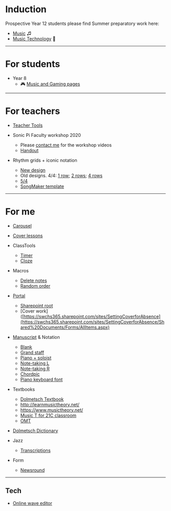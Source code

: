 
<!--

# Learning

* [Sonic Pi resources](http://ereed.gitbook.io)
* [View repo](https://github.com/MrReedSWCHS/mrreedswchs.github.io)

-->




# Induction

Prospective Year 12 students please find Summer preparatory work here:

* [Music](https://github.com/reedmusic/reedmusic.github.io/raw/master/mu-induction2022/Music%20Preparation.docx) &#9835;
* [Music Technology](/mt-induction2022) &#127908;

<hr>

# For students

* Year 8
	* 	&#127918; [Music and Gaming pages](https://swchsmusic.gitbook.io/y8-music/gaming-and-music/chiptune)
	<!--* [Battle of Britain Cubase](https://github.com/MrReedSWCHS/mrreedswchs.github.io/raw/master/y8/BattleOfBritain.zip)-->

<!--
* [VIP Studio Sessions](https://swchsmusic.gitbook.io/y8-music/vip-studio-sessions/logging-in)
* [Sonic Pi lessons](https://ereed.gitbook.io/learn-sonic-pi/faq)
	* [Lots more ideas](https://sonic-pi.mehackit.org/exercises/en/01-introduction/01-introduction.html)

* [Professional links](links.html)
-->

<!--
* AL Music
	* [Exercises](/exercises)
-->



<hr>

# For teachers

* [Teacher Tools](/teacher-tools)

* Sonic Pi Faculty workshop 2020
	* Please [contact me](mailto:ereed@swchs.net) for the workshop videos
	* [Handout](handout.html)

* Rhythm grids + iconic notation
	* [New design](iconic/iconicchoices.htm)
	* Old designs. 4/4: [1 row](iconic/iconic8s.htm); [2 rows](iconic/iconic8s_2.htm); [4 rows](iconic/iconic8s_4.htm)
	* [5/4](iconic/iconic54.htm)
	* [SongMaker template](https://musiclab.chromeexperiments.com/Song-Maker/song/4938643022282752)


<hr>

# For me

* [Carousel](https://www.carousel-learning.com/)
* [Cover lessons]([https://swchs365.sharepoint.com/sites/SettingCoverforAbsence](https://swchs365.sharepoint.com/sites/SettingCoverforAbsence/Shared%20Documents/Forms/AllItems.aspx))

* ClassTools
	* [Timer](https://www.classtools.net/timer/)
	* [Cloze](https://www.classtools.net/cloze/index.php)

* Macros
	* [Delete notes](macros\del_notes.txt)
	* [Random order](macros\shuffle_slides.txt)

* [Portal](https://portal.office.com)
  * [Sharepoint root](https://swchs365.sharepoint.com/sites/MusicDepartment/Shared%20Documents/Forms/AllItems.aspx)
  * [Cover work]([https://swchs365.sharepoint.com/sites/SettingCoverforAbsence](https://swchs365.sharepoint.com/sites/SettingCoverforAbsence/Shared%20Documents/Forms/AllItems.aspx)

* [Manuscript](https://www.dolmetsch.com/manuscriptpaper.htm) & Notation
	* [Blank](https://www.dolmetsch.com/blankmanuscript6portwiderule.pdf)
	* [Grand staff](https://www.dolmetsch.com/blankmanuscriptpiano4large.pdf)
	* [Piano + soloist](http://www.musicsheaf.com/cgi-bin/mspaper?name=blank3x4&type=pdf)
	* [Note-taking L](http://www.musicsheaf.com/cgi-bin/mspaper?name=theoryr12&type=pdf)
	* [Note-taking R](http://www.musicsheaf.com/cgi-bin/mspaper?name=theoryl12&type=pdf)
	* [Chordpic](https://chordpic.com/)
	* [Piano keyboard font](https://www.fontspace.com/keyboard-chord-diagram-font-f25876?fbclid=IwAR0MH6in6vuvY6z4yceatoT6opa_z8yYcARfU7c56zbd8njb43uu3LW6OxY)

* Textbooks
	* [Dolmetsch Textbook](https://www.dolmetsch.com/theoryintro.htm)
	* <http://learnmusictheory.net/>
	* <https://www.musictheory.net/>
	* [Music T for 21C classroom](https://musictheory.pugetsound.edu/mt21c/)
	* [OMT](http://openmusictheory.com/contents.html)
	
* [Dolmetsch Dictionary](https://www.dolmetsch.com/theoryindex.htm)

* Jazz
	* [Transcriptions](http://scooby-sax.com/Transcriptions.html)

* Form
	* [Newsround](https://www.bbc.co.uk/newsround/43245617)
<hr>

## Tech

* [Online wave editor](https://twistedwave.com/online)
